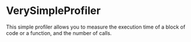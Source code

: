 # VerySimpleProfiler
This simple profiler allows you to measure the execution time of a block of code or a function, and the number of calls.
